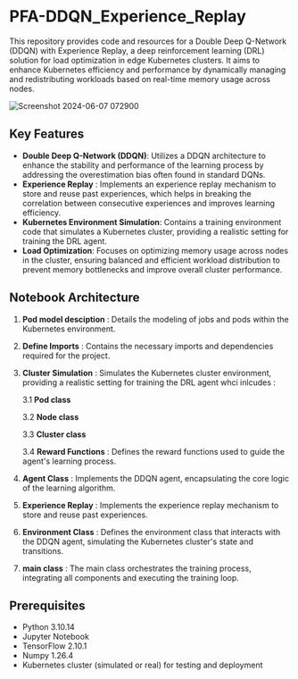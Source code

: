 # PFA-DDQN_Experience_Replay
This repository provides code and resources for a Double Deep Q-Network (DDQN) with Experience Replay, a deep reinforcement learning (DRL) solution for load optimization in edge Kubernetes clusters. It aims to enhance Kubernetes efficiency and performance by dynamically managing and redistributing workloads based on real-time memory usage across nodes.

![Screenshot 2024-06-07 072900](https://github.com/GHARBIyasmine/PFA-DDQN_Experience_Replay/assets/99125118/71c33c21-a945-49d2-8b93-1630c1b21e76)


## Key Features
- **Double Deep Q-Network (DDQN)**: Utilizes a DDQN architecture to enhance the stability and performance of the learning process by addressing the overestimation bias often found in standard DQNs.
- **Experience Replay** : Implements an experience replay mechanism to store and reuse past experiences, which helps in breaking the correlation between consecutive experiences and improves learning efficiency.
- **Kubernetes Environment Simulation**: Contains a training environment code that simulates a Kubernetes cluster, providing a realistic setting for training the DRL agent.
- **Load Optimization**: Focuses on optimizing memory usage across nodes in the cluster, ensuring balanced and efficient workload distribution to prevent memory bottlenecks and improve overall cluster performance.

## Notebook Architecture
1. **Pod model desciption** : 
Details the modeling of jobs and pods within the Kubernetes environment.
2. **Define Imports** :
Contains the necessary imports and dependencies required for the project.
3. **Cluster Simulation** :
Simulates the Kubernetes cluster environment, providing a realistic setting for training the DRL agent whci inlcudes :

   3.1 **Pod class**
   
   3.2 **Node class**

   3.3 **Cluster class**

   3.4 **Reward Functions** : Defines the reward functions used to guide the agent's learning process.
             
5. **Agent Class** :
Implements the DDQN agent, encapsulating the core logic of the learning algorithm.
6. **Experience Replay** :
Implements the experience replay mechanism to store and reuse past experiences.
7. **Environment Class** :
Defines the environment class that interacts with the DDQN agent, simulating the Kubernetes cluster's state and transitions.
8. **main class** :
The main class orchestrates the training process, integrating all components and executing the training loop.


## Prerequisites
- Python 3.10.14
- Jupyter Notebook
- TensorFlow 2.10.1
- Numpy 1.26.4
- Kubernetes cluster (simulated or real) for testing and deployment
